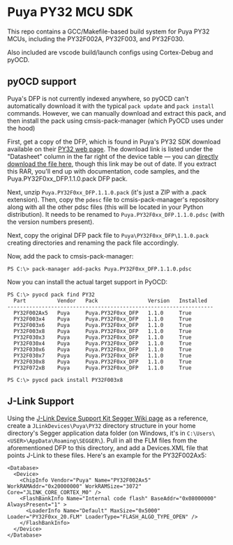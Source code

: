 # Puya PY32 MCU SDK
This repo contains a GCC/Makefile-based build system for Puya PY32 MCUs, including the PY32F002A, PY32F003, and PY32F030. 

Also included are vscode build/launch configs using Cortex-Debug and pyOCD.

## pyOCD support
Puya's DFP is not currently indexed anywhere, so pyOCD can't automatically download it with the typical `pack update` and `pack install` commands. However, we can manually download and extract this pack, and then install the pack using cmsis-pack-manager (which PyOCD uses under the hood)

First, get a copy of the DFP, which is found in Puya's PY32 SDK download available on their [PY32 web page](https://www.puyasemi.com/cpzx3/info_271_aid_247_kid_246.html). The download link is listed under the "Datasheet" column in the far right of the device table — you can [directly download the file here](https://www.puyasemi.com/uploadfiles/2022/11/PY-MCU%E8%B5%84%E6%96%99-20221117.rar), though this link may be out of date. If you extract this RAR, you'll end up with documentation, code samples, and the Puya.PY32F0xx_DFP.1.1.0.pack DFP pack.

Next, unzip `Puya.PY32F0xx_DFP.1.1.0.pack` (it's just a ZIP with a .pack extension). Then, copy the `pdesc` file to cmsis-pack-manager's repository along with all the other pdsc files (this will be located in your Python distribution). It needs to be renamed to `Puya.PY32F0xx_DFP.1.1.0.pdsc` (with the version numbers present).

Next, copy the original DFP pack file to `Puya\PY32F0xx_DFP\1.1.0.pack` creating directories and renaming the pack file accordingly. 

Now, add the pack to cmsis-pack-manager:
```
PS C:\> pack-manager add-packs Puya.PY32F0xx_DFP.1.1.0.pdsc
```
Now you can install the actual target support in PyOCD:
```
PS C:\> pyocd pack find PY32
  Part          Vendor   Pack                Version   Installed
------------------------------------------------------------------
  PY32F002Ax5   Puya     Puya.PY32F0xx_DFP   1.1.0     True
  PY32F003x4    Puya     Puya.PY32F0xx_DFP   1.1.0     True
  PY32F003x6    Puya     Puya.PY32F0xx_DFP   1.1.0     True
  PY32F003x8    Puya     Puya.PY32F0xx_DFP   1.1.0     True
  PY32F030x3    Puya     Puya.PY32F0xx_DFP   1.1.0     True
  PY32F030x4    Puya     Puya.PY32F0xx_DFP   1.1.0     True
  PY32F030x6    Puya     Puya.PY32F0xx_DFP   1.1.0     True
  PY32F030x7    Puya     Puya.PY32F0xx_DFP   1.1.0     True
  PY32F030x8    Puya     Puya.PY32F0xx_DFP   1.1.0     True
  PY32F072xB    Puya     Puya.PY32F0xx_DFP   1.1.0     True

PS C:\> pyocd pack install PY32F003x8
```

## J-Link Support
Using the [J-Link Device Support Kit Segger Wiki page](https://wiki.segger.com/J-Link_Device_Support_Kit) as a reference, create a `JLinkDevices\Puya\PY32` directory structure in your home directory's Segger application data folder (on Windows, it's in `C:\Users\<USER>\AppData\Roaming\SEGGER\`). Pull in all the FLM files from the aforementioned DFP to this directory, and add a Devices.XML file that points J-Link to these files. Here's an example for the PY32F002Ax5:
```
<Database>
  <Device>
    <ChipInfo Vendor="Puya" Name="PY32F002Ax5" WorkRAMAddr="0x20000000" WorkRAMSize="3072" Core="JLINK_CORE_CORTEX_M0" />
    <FlashBankInfo Name="Internal code flash" BaseAddr="0x08000000" AlwaysPresent="1" >
      <LoaderInfo Name="Default" MaxSize="0x5000" Loader="PY32F0xx_20.FLM" LoaderType="FLASH_ALGO_TYPE_OPEN" />
    </FlashBankInfo>
  </Device>
</Database>
``` 
